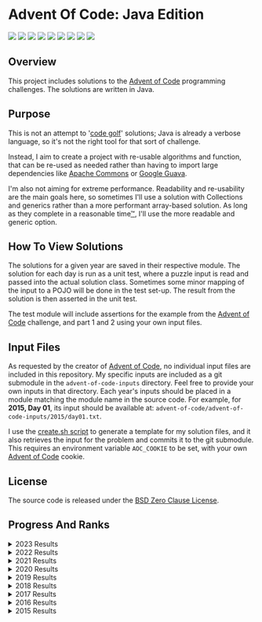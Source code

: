 # Advent Of Code: Java Edition

![](https://img.shields.io/badge/2023%20⭐-18-orange)
![](https://img.shields.io/badge/2022%20⭐-28-yellow)
![](https://img.shields.io/badge/2021%20⭐-19-orange)
![](https://img.shields.io/badge/2020%20⭐-0-red)
![](https://img.shields.io/badge/2019%20⭐-0-red)
![](https://img.shields.io/badge/2018%20⭐-4-orange)
![](https://img.shields.io/badge/2017%20⭐-0-red)
![](https://img.shields.io/badge/2016%20⭐-0-red)
![](https://img.shields.io/badge/2015%20⭐-50-green)

## Overview

This project includes solutions to the [Advent of Code](https://adventofcode.com/) programming challenges.
The solutions are written in Java.

## Purpose

This is not an attempt to '[code golf](https://en.wikipedia.org/wiki/Code_golf)' solutions; Java is already a verbose language, so it's not the right
tool for that sort of challenge.

Instead, I aim to create a project with re-usable algorithms and function, that can be re-used as needed rather than having to import large
dependencies like [Apache Commons](https://commons.apache.org/) or [Google Guava](https://github.com/google/guava).

I'm also not aiming for extreme performance. Readability and re-usability are the main goals here, so sometimes I'll use a solution with Collections
and generics rather than a more performant array-based solution. As long as they complete in a
reasonable time[™](https://en.wikipedia.org/wiki/Reasonable_time), I'll use the more readable and generic option.

## How To View Solutions

The solutions for a given year are saved in their respective module. The solution for each day is run as a unit test, where a puzzle input is read
and passed into the actual solution class. Sometimes some minor mapping of the input to a POJO will be done in the test set-up. The result from the
solution is then asserted in the unit test.

The test module will include assertions for the example from the [Advent of Code](https://adventofcode.com/) challenge, and part 1 and 2 using your
own input files.

## Input Files

As requested by the creator of [Advent of Code](https://adventofcode.com/), no individual input files are included in this repository. My specific
inputs are included as a git submodule in the `advent-of-code-inputs` directory. Feel free to provide your own inputs in that directory. Each year's
inputs should be placed in a module matching the module name in the source code. For example, for **2015, Day 01**, its input should be available
at: `advent-of-code/advent-of-code-inputs/2015/day01.txt`.

I use the [create.sh script](./create.sh) to generate a template for my solution files, and it also retrieves the input for the problem and commits it
to the git submodule. This requires an environment variable `AOC_COOKIE` to be set, with your own [Advent of Code](https://adventofcode.com/) cookie.

## License

The source code is released under the [BSD Zero Clause License](https://opensource.org/licenses/0BSD).

## Progress And Ranks

<details>
    <summary>2023 Results</summary>

| Day                                          |   Part 1 |   Part 2 |
|:---------------------------------------------|---------:|---------:|
| [Day 1](https://adventofcode.com/2023/day/1) |  4,216 ⭐ |  6,251 ⭐ |
| [Day 2](https://adventofcode.com/2023/day/2) |    697 ⭐ |    555 ⭐ |
| [Day 3](https://adventofcode.com/2023/day/3) |  7,815 ⭐ |  5,683 ⭐ |
| [Day 4](https://adventofcode.com/2023/day/4) |  1,382 ⭐ |  4,192 ⭐ |
| [Day 5](https://adventofcode.com/2023/day/5) |  5,526 ⭐ | 13,381 ⭐ |
| [Day 6](https://adventofcode.com/2023/day/6) | 20,700 ⭐ | 19,631 ⭐ |
| [Day 7](https://adventofcode.com/2023/day/7) | 62,595 ⭐ | 57,325 ⭐ |
| [Day 8](https://adventofcode.com/2023/day/8) | 58,501 ⭐ | 46,949 ⭐ |
| [Day 9](https://adventofcode.com/2023/day/9) |  3,777 ⭐ |  3,923 ⭐ |

</details>

<details>
    <summary>2022 Results</summary>

| Day                                            |    Part 1 |    Part 2 |
|:-----------------------------------------------|----------:|----------:|
| [Day 1](https://adventofcode.com/2022/day/1)   | 181,122 ⭐ | 174,520 ⭐ |
| [Day 2](https://adventofcode.com/2022/day/2)   | 146,753 ⭐ | 140,513 ⭐ |
| [Day 3](https://adventofcode.com/2022/day/3)   | 112,894 ⭐ | 107,699 ⭐ |
| [Day 4](https://adventofcode.com/2022/day/4)   |  87,474 ⭐ |  85,471 ⭐ |
| [Day 5](https://adventofcode.com/2022/day/5)   |   9,071 ⭐ |   8,050 ⭐ |
| [Day 6](https://adventofcode.com/2022/day/6)   |   2,913 ⭐ |   3,596 ⭐ |
| [Day 7](https://adventofcode.com/2022/day/7)   |   9,084 ⭐ |   7,992 ⭐ |
| [Day 8](https://adventofcode.com/2022/day/8)   |   4,751 ⭐ |   3,356 ⭐ |
| [Day 9](https://adventofcode.com/2022/day/9)   |   7,495 ⭐ |   5,231 ⭐ |
| [Day 10](https://adventofcode.com/2022/day/10) |   7,670 ⭐ |   5,514 ⭐ |
| [Day 11](https://adventofcode.com/2022/day/11) |   2,664 ⭐ |   2,420 ⭐ |
| [Day 12](https://adventofcode.com/2022/day/12) |   7,311 ⭐ |   6,766 ⭐ |
| [Day 13](https://adventofcode.com/2022/day/13) |  14,960 ⭐ |  14,025 ⭐ |
| [Day 14](https://adventofcode.com/2022/day/14) |  30,919 ⭐ |  30,485 ⭐ |

</details>


<details>
    <summary>2021 Results</summary>

| Day                                            |   Part 1 |   Part 2 |
|:-----------------------------------------------|---------:|---------:|
| [Day 1](https://adventofcode.com/2021/day/1)   | 34,535 ⭐ | 30,143 ⭐ |
| [Day 2](https://adventofcode.com/2021/day/2)   | 43,645 ⭐ | 41,117 ⭐ |
| [Day 3](https://adventofcode.com/2021/day/3)   | 86,014 ⭐ | 67,217 ⭐ |
| [Day 4](https://adventofcode.com/2021/day/4)   | 17,500 ⭐ | 15,575 ⭐ |
| [Day 5](https://adventofcode.com/2021/day/5)   | 45,830 ⭐ | 43,865 ⭐ |
| [Day 6](https://adventofcode.com/2021/day/6)   | 52,188 ⭐ | 46,698 ⭐ |
| [Day 7](https://adventofcode.com/2021/day/7)   | 10,242 ⭐ | 17,459 ⭐ |
| [Day 8](https://adventofcode.com/2021/day/8)   | 27,980 ⭐ | 15,957 ⭐ |
| [Day 9](https://adventofcode.com/2021/day/9)   |          |          |
| [Day 10](https://adventofcode.com/2021/day/10) | 42,885 ⭐ | 41,392 ⭐ |
| [Day 11](https://adventofcode.com/2021/day/11) |          |          |
| [Day 12](https://adventofcode.com/2021/day/12) |          |          |
| [Day 13](https://adventofcode.com/2021/day/13) |          |          |
| [Day 14](https://adventofcode.com/2021/day/14) |          |          |
| [Day 15](https://adventofcode.com/2021/day/15) |          |          |
| [Day 16](https://adventofcode.com/2021/day/16) |          |          |
| [Day 17](https://adventofcode.com/2021/day/17) |          |          |
| [Day 18](https://adventofcode.com/2021/day/18) |          |          |
| [Day 19](https://adventofcode.com/2021/day/19) |          |          |
| [Day 20](https://adventofcode.com/2021/day/20) |          |          |
| [Day 21](https://adventofcode.com/2021/day/21) | 18,674 ⭐ |          |
| [Day 22](https://adventofcode.com/2021/day/22) |          |          |
| [Day 23](https://adventofcode.com/2021/day/23) |          |          |
| [Day 24](https://adventofcode.com/2021/day/24) |          |          |
| [Day 25](https://adventofcode.com/2021/day/25) |          |          |

</details>

<details>
    <summary>2020 Results</summary>

| Day                                            | Part 1 | Part 2 |
|:-----------------------------------------------|-------:|-------:|
| [Day 1](https://adventofcode.com/2020/day/1)   |        |        |
| [Day 2](https://adventofcode.com/2020/day/2)   |        |        |
| [Day 3](https://adventofcode.com/2020/day/3)   |        |        |
| [Day 4](https://adventofcode.com/2020/day/4)   |        |        |
| [Day 5](https://adventofcode.com/2020/day/5)   |        |        |
| [Day 6](https://adventofcode.com/2020/day/6)   |        |        |
| [Day 7](https://adventofcode.com/2020/day/7)   |        |        |
| [Day 8](https://adventofcode.com/2020/day/8)   |        |        |
| [Day 9](https://adventofcode.com/2020/day/9)   |        |        |
| [Day 10](https://adventofcode.com/2020/day/10) |        |        |
| [Day 11](https://adventofcode.com/2020/day/11) |        |        |
| [Day 12](https://adventofcode.com/2020/day/12) |        |        |
| [Day 13](https://adventofcode.com/2020/day/13) |        |        |
| [Day 14](https://adventofcode.com/2020/day/14) |        |        |
| [Day 15](https://adventofcode.com/2020/day/15) |        |        |
| [Day 16](https://adventofcode.com/2020/day/16) |        |        |
| [Day 17](https://adventofcode.com/2020/day/17) |        |        |
| [Day 18](https://adventofcode.com/2020/day/18) |        |        |
| [Day 19](https://adventofcode.com/2020/day/19) |        |        |
| [Day 20](https://adventofcode.com/2020/day/20) |        |        |
| [Day 21](https://adventofcode.com/2020/day/21) |        |        |
| [Day 22](https://adventofcode.com/2020/day/22) |        |        |
| [Day 23](https://adventofcode.com/2020/day/23) |        |        |
| [Day 24](https://adventofcode.com/2020/day/24) |        |        |
| [Day 25](https://adventofcode.com/2020/day/25) |        |        |

</details>

<details>
    <summary>2019 Results</summary>

| Day                                            | Part 1 | Part 2 |
|:-----------------------------------------------|-------:|-------:|
| [Day 1](https://adventofcode.com/2019/day/1)   |        |        |
| [Day 2](https://adventofcode.com/2019/day/2)   |        |        |
| [Day 3](https://adventofcode.com/2019/day/3)   |        |        |
| [Day 4](https://adventofcode.com/2019/day/4)   |        |        |
| [Day 5](https://adventofcode.com/2019/day/5)   |        |        |
| [Day 6](https://adventofcode.com/2019/day/6)   |        |        |
| [Day 7](https://adventofcode.com/2019/day/7)   |        |        |
| [Day 8](https://adventofcode.com/2019/day/8)   |        |        |
| [Day 9](https://adventofcode.com/2019/day/9)   |        |        |
| [Day 10](https://adventofcode.com/2019/day/10) |        |        |
| [Day 11](https://adventofcode.com/2019/day/11) |        |        |
| [Day 12](https://adventofcode.com/2019/day/12) |        |        |
| [Day 13](https://adventofcode.com/2019/day/13) |        |        |
| [Day 14](https://adventofcode.com/2019/day/14) |        |        |
| [Day 15](https://adventofcode.com/2019/day/15) |        |        |
| [Day 16](https://adventofcode.com/2019/day/16) |        |        |
| [Day 17](https://adventofcode.com/2019/day/17) |        |        |
| [Day 18](https://adventofcode.com/2019/day/18) |        |        |
| [Day 19](https://adventofcode.com/2019/day/19) |        |        |
| [Day 20](https://adventofcode.com/2019/day/20) |        |        |
| [Day 21](https://adventofcode.com/2019/day/21) |        |        |
| [Day 22](https://adventofcode.com/2019/day/22) |        |        |
| [Day 23](https://adventofcode.com/2019/day/23) |        |        |
| [Day 24](https://adventofcode.com/2019/day/24) |        |        |
| [Day 25](https://adventofcode.com/2019/day/25) |        |        |

</details>

<details>
    <summary>2018 Results</summary>

| Day                                            |   Part 1 |   Part 2 |
|:-----------------------------------------------|---------:|---------:|
| [Day 1](https://adventofcode.com/2018/day/1)   | 27,792 ⭐ | 22,808 ⭐ |
| [Day 2](https://adventofcode.com/2018/day/2)   | 66,502 ⭐ | 59,417 ⭐ |
| [Day 3](https://adventofcode.com/2018/day/3)   |          |          |
| [Day 4](https://adventofcode.com/2018/day/4)   |          |          |
| [Day 5](https://adventofcode.com/2018/day/5)   |          |          |
| [Day 6](https://adventofcode.com/2018/day/6)   |          |          |
| [Day 7](https://adventofcode.com/2018/day/7)   |          |          |
| [Day 8](https://adventofcode.com/2018/day/8)   |          |          |
| [Day 9](https://adventofcode.com/2018/day/9)   |          |          |
| [Day 10](https://adventofcode.com/2018/day/10) |          |          |
| [Day 11](https://adventofcode.com/2018/day/11) |          |          |
| [Day 12](https://adventofcode.com/2018/day/12) |          |          |
| [Day 13](https://adventofcode.com/2018/day/13) |          |          |
| [Day 14](https://adventofcode.com/2018/day/14) |          |          |
| [Day 15](https://adventofcode.com/2018/day/15) |          |          |
| [Day 16](https://adventofcode.com/2018/day/16) |          |          |
| [Day 17](https://adventofcode.com/2018/day/17) |          |          |
| [Day 18](https://adventofcode.com/2018/day/18) |          |          |
| [Day 19](https://adventofcode.com/2018/day/19) |          |          |
| [Day 20](https://adventofcode.com/2018/day/20) |          |          |
| [Day 21](https://adventofcode.com/2018/day/21) |          |          |
| [Day 22](https://adventofcode.com/2018/day/22) |          |          |
| [Day 23](https://adventofcode.com/2018/day/23) |          |          |
| [Day 24](https://adventofcode.com/2018/day/24) |          |          |
| [Day 25](https://adventofcode.com/2018/day/25) |          |          |

</details>

<details>
    <summary>2017 Results</summary>

| Day                                            | Part 1 | Part 2 |
|:-----------------------------------------------|-------:|-------:|
| [Day 1](https://adventofcode.com/2017/day/1)   |        |        |
| [Day 2](https://adventofcode.com/2017/day/2)   |        |        |
| [Day 3](https://adventofcode.com/2017/day/3)   |        |        |
| [Day 4](https://adventofcode.com/2017/day/4)   |        |        |
| [Day 5](https://adventofcode.com/2017/day/5)   |        |        |
| [Day 6](https://adventofcode.com/2017/day/6)   |        |        |
| [Day 7](https://adventofcode.com/2017/day/7)   |        |        |
| [Day 8](https://adventofcode.com/2017/day/8)   |        |        |
| [Day 9](https://adventofcode.com/2017/day/9)   |        |        |
| [Day 10](https://adventofcode.com/2017/day/10) |        |        |
| [Day 11](https://adventofcode.com/2017/day/11) |        |        |
| [Day 12](https://adventofcode.com/2017/day/12) |        |        |
| [Day 13](https://adventofcode.com/2017/day/13) |        |        |
| [Day 14](https://adventofcode.com/2017/day/14) |        |        |
| [Day 15](https://adventofcode.com/2017/day/15) |        |        |
| [Day 16](https://adventofcode.com/2017/day/16) |        |        |
| [Day 17](https://adventofcode.com/2017/day/17) |        |        |
| [Day 18](https://adventofcode.com/2017/day/18) |        |        |
| [Day 19](https://adventofcode.com/2017/day/19) |        |        |
| [Day 20](https://adventofcode.com/2017/day/20) |        |        |
| [Day 21](https://adventofcode.com/2017/day/21) |        |        |
| [Day 22](https://adventofcode.com/2017/day/22) |        |        |
| [Day 23](https://adventofcode.com/2017/day/23) |        |        |
| [Day 24](https://adventofcode.com/2017/day/24) |        |        |
| [Day 25](https://adventofcode.com/2017/day/25) |        |        |

</details>

<details>
    <summary>2016 Results</summary>

| Day                                            | Part 1 | Part 2 |
|:-----------------------------------------------|-------:|-------:|
| [Day 1](https://adventofcode.com/2016/day/1)   |        |        |
| [Day 2](https://adventofcode.com/2016/day/2)   |        |        |
| [Day 3](https://adventofcode.com/2016/day/3)   |        |        |
| [Day 4](https://adventofcode.com/2016/day/4)   |        |        |
| [Day 5](https://adventofcode.com/2016/day/5)   |        |        |
| [Day 6](https://adventofcode.com/2016/day/6)   |        |        |
| [Day 7](https://adventofcode.com/2016/day/7)   |        |        |
| [Day 8](https://adventofcode.com/2016/day/8)   |        |        |
| [Day 9](https://adventofcode.com/2016/day/9)   |        |        |
| [Day 10](https://adventofcode.com/2016/day/10) |        |        |
| [Day 11](https://adventofcode.com/2016/day/11) |        |        |
| [Day 12](https://adventofcode.com/2016/day/12) |        |        |
| [Day 13](https://adventofcode.com/2016/day/13) |        |        |
| [Day 14](https://adventofcode.com/2016/day/14) |        |        |
| [Day 15](https://adventofcode.com/2016/day/15) |        |        |
| [Day 16](https://adventofcode.com/2016/day/16) |        |        |
| [Day 17](https://adventofcode.com/2016/day/17) |        |        |
| [Day 18](https://adventofcode.com/2016/day/18) |        |        |
| [Day 19](https://adventofcode.com/2016/day/19) |        |        |
| [Day 20](https://adventofcode.com/2016/day/20) |        |        |
| [Day 21](https://adventofcode.com/2016/day/21) |        |        |
| [Day 22](https://adventofcode.com/2016/day/22) |        |        |
| [Day 23](https://adventofcode.com/2016/day/23) |        |        |
| [Day 24](https://adventofcode.com/2016/day/24) |        |        |
| [Day 25](https://adventofcode.com/2016/day/25) |        |        |

</details>

<details>
    <summary>2015 Results</summary>

| Day                                            |   Part 1 |   Part 2 |
|:-----------------------------------------------|---------:|---------:|
| [Day 1](https://adventofcode.com/2015/day/1)   | 16,209 ⭐ | 65,488 ⭐ |
| [Day 2](https://adventofcode.com/2015/day/2)   | 51,249 ⭐ | 46,112 ⭐ |
| [Day 3](https://adventofcode.com/2015/day/3)   | 41,971 ⭐ | 38,509 ⭐ |
| [Day 4](https://adventofcode.com/2015/day/4)   | 34,991 ⭐ | 33,645 ⭐ |
| [Day 5](https://adventofcode.com/2015/day/5)   | 34,146 ⭐ | 28,979 ⭐ |
| [Day 6](https://adventofcode.com/2015/day/6)   | 27,303 ⭐ | 26,097 ⭐ |
| [Day 7](https://adventofcode.com/2015/day/7)   | 19,007 ⭐ | 18,331 ⭐ |
| [Day 8](https://adventofcode.com/2015/day/8)   | 18,022 ⭐ | 17,020 ⭐ |
| [Day 9](https://adventofcode.com/2015/day/9)   | 15,559 ⭐ | 15,246 ⭐ |
| [Day 10](https://adventofcode.com/2015/day/10) | 16,779 ⭐ | 16,163 ⭐ |
| [Day 11](https://adventofcode.com/2015/day/11) | 14,370 ⭐ | 14,182 ⭐ |
| [Day 12](https://adventofcode.com/2015/day/12) | 14,601 ⭐ | 12,618 ⭐ |
| [Day 13](https://adventofcode.com/2015/day/13) | 12,312 ⭐ | 12,150 ⭐ |
| [Day 14](https://adventofcode.com/2015/day/14) | 13,165 ⭐ | 12,305 ⭐ |
| [Day 15](https://adventofcode.com/2015/day/15) | 10,850 ⭐ | 10,699 ⭐ |
| [Day 16](https://adventofcode.com/2015/day/16) | 11,389 ⭐ | 10,976 ⭐ |
| [Day 17](https://adventofcode.com/2015/day/17) | 10,461 ⭐ | 10,282 ⭐ |
| [Day 18](https://adventofcode.com/2015/day/18) |  9,975 ⭐ |  9,840 ⭐ |
| [Day 19](https://adventofcode.com/2015/day/19) |  9,462 ⭐ |  7,173 ⭐ |
| [Day 20](https://adventofcode.com/2015/day/20) |  8,617 ⭐ |  8,089 ⭐ |
| [Day 21](https://adventofcode.com/2015/day/21) |  7,838 ⭐ |  7,667 ⭐ |
| [Day 22](https://adventofcode.com/2015/day/22) |  6,084 ⭐ |  5,923 ⭐ |
| [Day 23](https://adventofcode.com/2015/day/23) |  7,328 ⭐ |  7,290 ⭐ |
| [Day 24](https://adventofcode.com/2015/day/24) |  6,323 ⭐ |  6,240 ⭐ |
| [Day 25](https://adventofcode.com/2015/day/25) |  7,497 ⭐ |  5,393 ⭐ |

</details>
